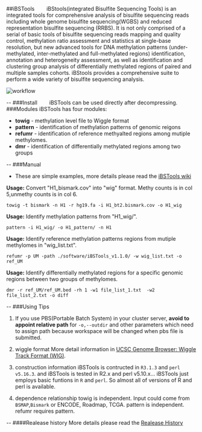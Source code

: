 
##iBSTools
&emsp;&emsp;iBStools(integrated Bisulfite Sequencing Tools) is an integrated tools for comprehensive analysis of bisulfite sequencing reads including whole genome bisulfite sequencing(WGBS) and reduced representation bisulfite sequencing (RRBS). It is not only comprised of a serial of basic tools of bisulfite sequencing reads mapping and quality control, methylation ratio assessment and statistics at single-base resolution, but new advanced tools for DNA methylation patterns (under-methylated, inter-methylated and full-methylated regions) identification, annotation and heterogeneity assessment, as well as identification and clustering group analysis of differentially methylated regions of paired and multiple samples cohorts. iBStools provides a comprehensive suite  to perform a wide  variety of bisulfite sequencing analysis.

![workflow](https://github.com/methylation/iBSTools/blob/master/imgs/sketch.png "foo")

--
###Install
&emsp;&emsp;iBSTools can be used directly after decompressing. 
###Modules
iBSTools has four modules:
* **towig** - methylation level file to Wiggle format
* **pattern** - identification of methylation patterns  of genomic reigons
* **refumr** - identification of reference methyalted regions among mutiple methylomes.
* **dmr** - identification of differentially methylated regions among two groups

--
###Manual

* These are simple examples, more details please read the [iBSTools wiki](https://github.com/methylation/iBSTools/wiki)

__Usage:__ Convert "H1_bismark.cov" into "wig" format. Methy counts is in col 5,unmethy counts is in col 6.
```shell
towig -t bismark -n H1 -r hg19.fa -i H1_bt2.bismark.cov -o H1_wig
```
__Usage:__ Identify methylation patterns from "H1_wig/".
```shell
pattern -i H1_wig/ -o H1_pattern/ -n H1
```
__Usage:__ Identify reference methylation patterns regions from mutiple methylomes in "wig_list.txt".
```shell
refumr -p UM -path ./software/iBSTools_v1.1.0/ -w wig_list.txt -o ref_UM
```
__Usage:__ Identify differentially methylated regions for a specific genomic regions between two groups of methylomes.
```shell
dmr -r ref_UM/ref_UM.bed -rh 1 -w1 file_list_1.txt  -w2 file_list_2.txt -o diff
```

--
###Using Tips

1. If you use PBS(Portable Batch System) in your cluster server, **avoid to appoint relative path** for `-o,--outdir` and other parameters which need to assign path because workspace will be changed when pbs file is submitted. 

2. wiggle format
More detail information in [UCSC Genome Browser: Wiggle Track Format (WIG)](http://genome.ucsc.edu/goldenPath/help/wiggle.html).

3. construction information
iBSTools is contructed in `R3.1.3` and `perl v5.16.3`. 
and iBSTools is tested in R2.x and perl v5.10.x... 
iBSTools just employs basic funtions in `R` and `perl`. So almost all of versions of R and perl is available.

4. dependence relationship
towig is independent. Input could come from `BSMAP`,`Bismark` or ENCODE, Roadmap, TCGA.
pattern is independent. 
refumr requires pattern. 

--
####Realease history
More details please read the [Realease History](https://github.com/methylation/iBSTools/blob/master/REALEASE_HISTORY.md)


